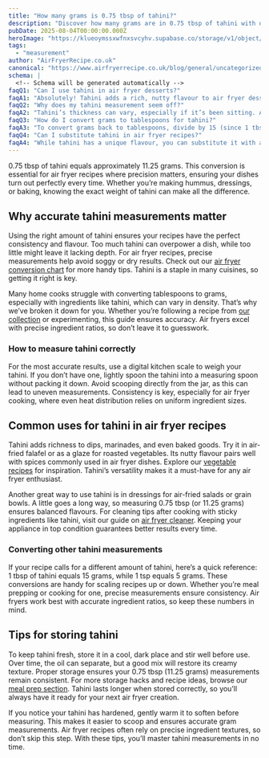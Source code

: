 ```yaml
---
title: "How many grams is 0.75 tbsp of tahini?"
description: "Discover how many grams are in 0.75 tbsp of tahini with our easy conversion guide. Perfect for air fryer recipes and precise cooking!"
pubDate: 2025-08-04T00:00:00.000Z
heroImage: "https://klueoymssxwfnxsvcyhv.supabase.co/storage/v1/object/public/Shmucket/how-many-grams-is-0-75-tbsp-of-tahini.webp"
tags:
  - "measurement"
author: "AirFryerRecipe.co.uk"
canonical: "https://www.airfryerrecipe.co.uk/blog/general/uncategorized/how-many-grams-is-0-75-tbsp-of-tahini"
schema: |
  <!-- Schema will be generated automatically -->
faqQ1: "Can I use tahini in air fryer desserts?"
faqA1: "Absolutely! Tahini adds a rich, nutty flavour to air fryer desserts like cookies or cakes. Just ensure you measure it accurately—0.75 tbsp (11.25 grams) is perfect for small batches. It pairs wonderfully with chocolate or honey in baked treats."
faqQ2: "Why does my tahini measurement seem off?"
faqA2: "Tahini’s thickness can vary, especially if it’s been sitting. Always stir it well before measuring to ensure consistency. If you scoop directly from the jar, you might pack too much, leading to inaccurate grams. Use a spoon to lightly fill your tablespoon for best results."
faqQ3: "How do I convert grams to tablespoons for tahini?"
faqA3: "To convert grams back to tablespoons, divide by 15 (since 1 tbsp = 15 grams). For example, 11.25 grams ÷ 15 = 0.75 tbsp. This is handy when adjusting recipes or using scales instead of measuring spoons."
faqQ4: "Can I substitute tahini in air fryer recipes?"
faqA4: "While tahini has a unique flavour, you can substitute it with almond or peanut butter in a pinch. Adjust the quantity slightly, as these alternatives may be thicker. For authentic results, though, stick to tahini and measure carefully—0.75 tbsp (11.25 grams) works perfectly."
---
```

<p>0.75 tbsp of tahini equals approximately 11.25 grams. This conversion is essential for air fryer recipes where precision matters, ensuring your dishes turn out perfectly every time. Whether you’re making hummus, dressings, or baking, knowing the exact weight of tahini can make all the difference.</p>  

<h2>Why accurate tahini measurements matter</h2>  
<p>Using the right amount of tahini ensures your recipes have the perfect consistency and flavour. Too much tahini can overpower a dish, while too little might leave it lacking depth. For air fryer recipes, precise measurements help avoid soggy or dry results. Check out our <a href=https://www.airfryerrecipe.co.uk/air-fryer-conversion-chart>air fryer conversion chart</a> for more handy tips. Tahini is a staple in many cuisines, so getting it right is key.</p>  

<p>Many home cooks struggle with converting tablespoons to grams, especially with ingredients like tahini, which can vary in density. That’s why we’ve broken it down for you. Whether you’re following a recipe from <a href=https://www.airfryerrecipe.co.uk/recipes>our collection</a> or experimenting, this guide ensures accuracy. Air fryers excel with precise ingredient ratios, so don’t leave it to guesswork.</p>  

<h3>How to measure tahini correctly</h3>  
<p>For the most accurate results, use a digital kitchen scale to weigh your tahini. If you don’t have one, lightly spoon the tahini into a measuring spoon without packing it down. Avoid scooping directly from the jar, as this can lead to uneven measurements. Consistency is key, especially for air fryer cooking, where even heat distribution relies on uniform ingredient sizes.</p>  

<h2>Common uses for tahini in air fryer recipes</h2>  
<p>Tahini adds richness to dips, marinades, and even baked goods. Try it in air-fried falafel or as a glaze for roasted vegetables. Its nutty flavour pairs well with spices commonly used in air fryer dishes. Explore our <a href=https://www.airfryerrecipe.co.uk/recipe-category/vegetables>vegetable recipes</a> for inspiration. Tahini’s versatility makes it a must-have for any air fryer enthusiast.</p>  

<p>Another great way to use tahini is in dressings for air-fried salads or grain bowls. A little goes a long way, so measuring 0.75 tbsp (or 11.25 grams) ensures balanced flavours. For cleaning tips after cooking with sticky ingredients like tahini, visit our guide on <a href=https://www.airfryerrecipe.co.uk/air-fryer-cleaner>air fryer cleaner</a>. Keeping your appliance in top condition guarantees better results every time.</p>  

<h3>Converting other tahini measurements</h3>  
<p>If your recipe calls for a different amount of tahini, here’s a quick reference: 1 tbsp of tahini equals 15 grams, while 1 tsp equals 5 grams. These conversions are handy for scaling recipes up or down. Whether you’re meal prepping or cooking for one, precise measurements ensure consistency. Air fryers work best with accurate ingredient ratios, so keep these numbers in mind.</p>  

<h2>Tips for storing tahini</h2>  
<p>To keep tahini fresh, store it in a cool, dark place and stir well before use. Over time, the oil can separate, but a good mix will restore its creamy texture. Proper storage ensures your 0.75 tbsp (11.25 grams) measurements remain consistent. For more storage hacks and recipe ideas, browse our <a href=https://www.airfryerrecipe.co.uk/recipe-category/meal-prep>meal prep section</a>. Tahini lasts longer when stored correctly, so you’ll always have it ready for your next air fryer creation.</p>  

<p>If you notice your tahini has hardened, gently warm it to soften before measuring. This makes it easier to scoop and ensures accurate gram measurements. Air fryer recipes often rely on precise ingredient textures, so don’t skip this step. With these tips, you’ll master tahini measurements in no time.</p>
